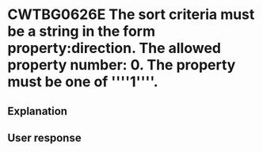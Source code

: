 # CWTBG0626E The sort criteria must be a string in the form property:direction. The allowed property number: 0. The property must be one of ''''1''''.

## Explanation

## User response